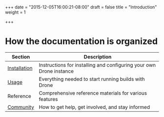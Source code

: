 +++
date = "2015-12-05T16:00:21-08:00"
draft = false
title = "Introduction"
weight = 1

+++

# How the documentation is organized

Section      | Description
-------------|--------------------------------------------------------------------
[Installation](../installation/server) | Instructions for installing and configuring your own Drone instance
[Usage](../usage/overview)        | Everything needed to start running builds with Drone
Reference    | Comprehensive reference materials for various features
[Community](../community/overview)    | How to get help, get involved, and stay informed

